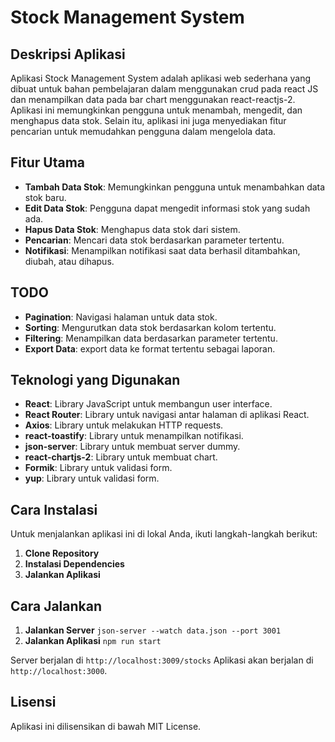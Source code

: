 # Stock Management System

## Deskripsi Aplikasi

Aplikasi Stock Management System adalah aplikasi web sederhana yang dibuat untuk bahan pembelajaran dalam menggunakan crud pada react JS dan menampilkan data pada bar chart menggunakan react-reactjs-2. Aplikasi ini memungkinkan pengguna untuk menambah, mengedit, dan menghapus data stok. Selain itu, aplikasi ini juga menyediakan fitur pencarian untuk memudahkan pengguna dalam mengelola data.

## Fitur Utama

- **Tambah Data Stok**: Memungkinkan pengguna untuk menambahkan data stok baru.
- **Edit Data Stok**: Pengguna dapat mengedit informasi stok yang sudah ada.
- **Hapus Data Stok**: Menghapus data stok dari sistem.
- **Pencarian**: Mencari data stok berdasarkan parameter tertentu.
- **Notifikasi**: Menampilkan notifikasi saat data berhasil ditambahkan, diubah, atau dihapus.

## TODO

- **Pagination**: Navigasi halaman untuk data stok.
- **Sorting**: Mengurutkan data stok berdasarkan kolom tertentu.
- **Filtering**: Menampilkan data berdasarkan parameter tertentu.
- **Export Data**: export data ke format tertentu sebagai laporan.

## Teknologi yang Digunakan

- **React**: Library JavaScript untuk membangun user interface.
- **React Router**: Library untuk navigasi antar halaman di aplikasi React.
- **Axios**: Library untuk melakukan HTTP requests.
- **react-toastify**: Library untuk menampilkan notifikasi.
- **json-server**: Library untuk membuat server dummy.
- **react-chartjs-2**: Library untuk membuat chart.
- **Formik**: Library untuk validasi form.
- **yup**: Library untuk validasi form.

## Cara Instalasi

Untuk menjalankan aplikasi ini di lokal Anda, ikuti langkah-langkah berikut:

1. **Clone Repository**
2. **Instalasi Dependencies**
3. **Jalankan Aplikasi**

## Cara Jalankan

1. **Jalankan Server** `json-server --watch data.json --port 3001`
2. **Jalankan Aplikasi** `npm run start`

Server berjalan di `http://localhost:3009/stocks`
Aplikasi akan berjalan di `http://localhost:3000`.

## Lisensi

Aplikasi ini dilisensikan di bawah MIT License.

